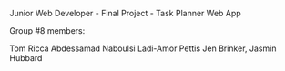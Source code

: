 Junior Web Developer - Final Project - Task Planner Web App

Group #8 members:

Tom Ricca
Abdessamad Naboulsi
Ladi-Amor Pettis
Jen Brinker, 
Jasmin Hubbard
